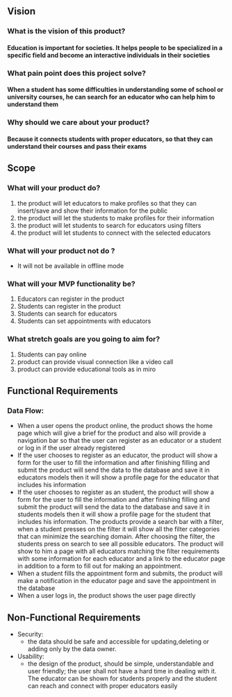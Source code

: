 ## Vision
### What is the vision of this product?
#### Education is important for societies. It helps people to be specialized in a specific field and become an interactive individuals in their societies
### What pain point does this project solve?
#### When a student has some difficulties in understanding some of school or university courses, he can search for an educator who can help him to understand them
### Why should we care about your product?
#### Because it connects students with proper educators, so that they can understand their courses and pass their exams
## Scope
### What will your product do?
1. the product will let educators to make profiles so that they can insert/save and show their information for the public
2. the product will let the students to make profiles for their information
3. the product will let students to search for educators using filters
4. the product will let students to connect with the selected educators  
### What will your product not do ?
- It will not be available in offline mode
### What will your MVP functionality be?
1. Educators can register in the product
2. Students can register in the product
3. Students can search for educators
4. Students can set appointments with educators
### What stretch goals are you going to aim for?
1. Students can pay online
2. product can provide visual connection like a video call
3. product can provide educational tools as in miro 
## Functional Requirements
### Data Flow:
- When a user opens the product online, the product shows the home page which will give a brief for the product and also will provide a navigation bar so that the user can register as an educator or a student or log in if the user already registered 
- If the user chooses to register as an educator, the product will show a form for the user to fill the information and after finishing filling and submit the product will send the data to the database and save it in educators models then it will show a profile page for the educator that includes his information 
- If the user chooses to register as an student, the product will show a form for the user to fill the information and after finishing filling and submit the product will send the data to the database and save it in students models then it will show a profile page for the student that includes his information. The products provide a search bar with a filter, when a student presses on the filter it will show all the filter categories that can minimize the searching domain. After choosing the filter, the students press on search to see all possible educators. The product will show to him a page with all educators matching the filter requirements with some information for each educator and a link to the educator page in addition to a form to fill out for making an appointment.  
- When a student fills the appointment form and submits, the product will make a notification in the educator page and save the appointment in the database
- When a user logs in, the product shows the user page directly
## Non-Functional Requirements
- Security: 
  - the data should be safe and accessible for updating,deleting or adding only  by the data owner.  
- Usability: 
  - the design of the product, should be simple, understandable and user friendly; the user shall not have a hard time in dealing with it. The educator can be shown for students properly and the student can reach and connect with proper educators easily 
